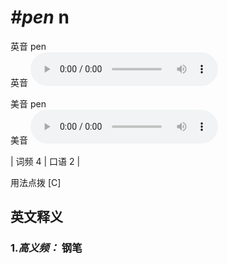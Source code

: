 # ***\#pen*** n
英音 pen  
英音
<audio src="./media/pen-B.aac" controls="controls"></audio>

美音 pen  
美音
<audio src="./media/pen.aac" controls="controls"></audio>



| 词频 4 | 口语 2 |  

用法点拨  [C]

英文释义
---
### 1.*高义频：* **钢笔**  


